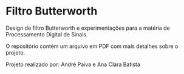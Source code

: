 # Filtro Butterworth
Design de filtro Butterworth e experimentações para a matéria de Processamento Digital de Sinais.

O repositório contém um arquivo em PDF com mais detalhes sobre o projeto.

Projeto realizado por: André Paiva e Ana Clara Batista